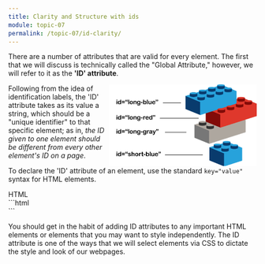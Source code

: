 ```yaml
---
title: Clarity and Structure with ids
module: topic-07
permalink: /topic-07/id-clarity/
---
```


<div class="divider-heading"></div>

There are a number of attributes that are valid for every element. The first that we will discuss is technically called the "Global Attribute,"
however, we will refer to it as the **'ID' attribute**.

<div class="container-row">
  <img src="../img/legos-ids.png" alt="stacked building blocks with different id names" title="Each block has a unique name!" style="float: right; width: 300px; margin-top: 0;" />

  <p>Following from the idea of identification labels, the 'ID' attribute takes as its value a string, which should be a "unique identifier" to that specific element; as in, <i>the ID given to one element should be different from every other element's ID on a page</i>.</p>

  <p>To declare the 'ID' attribute of an element, use the standard <code>key="value"</code> syntax for HTML elements.</p>
</div>


<div id="code-heading">HTML</div>
```html
<div id="a-unique-id">

<div id="another-unique-id">
```

You should get in the habit of adding ID attributes to any important HTML elements or elements that you may want to style independently. The ID attribute is one of the ways that we will select elements via CSS to dictate the style and look of our webpages.
